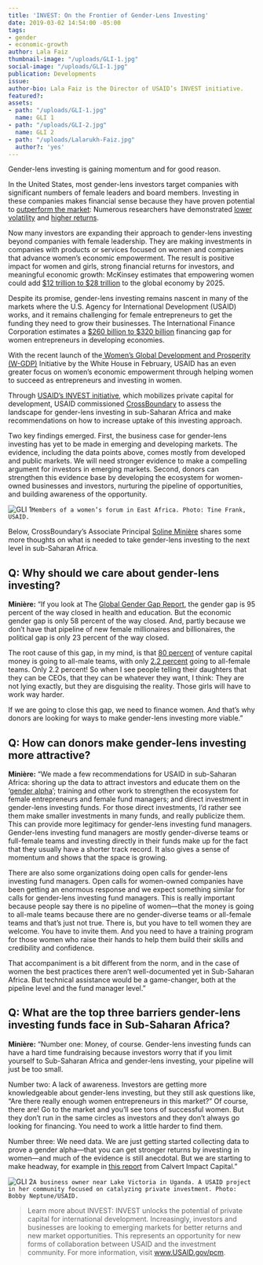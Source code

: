 ```yaml
---
title: 'INVEST: On the Frontier of Gender-Lens Investing'
date: 2019-03-02 14:54:00 -05:00
tags:
- gender
- economic-growth
author: Lala Faiz
thumbnail-image: "/uploads/GLI-1.jpg"
social-image: "/uploads/GLI-1.jpg"
publication: Developments
issue: 
author-bio: Lala Faiz is the Director of USAID’s INVEST initiative.
featured?: 
assets:
- path: "/uploads/GLI-1.jpg"
  name: GLI 1
- path: "/uploads/GLI-2.jpg"
  name: GLI 2
- path: "/uploads/Lalarukh-Faiz.jpg"
  author?: 'yes'
---
```


Gender-lens investing is gaining momentum and for good reason.

In the United States, most gender-lens investors target companies with significant numbers of female leaders and board members. Investing in these companies makes financial sense because they have proven potential to [outperform the market](https://www.credit-suisse.com/corporate/en/articles/news-and-expertise/higher-returns-with-women-in-decision-making-positions-201610.html): Numerous researchers have demonstrated [lower volatility](http://english.ckgsb.edu.cn/sites/default/files/files/Board%20Diversity_20160201.pdf) and [higher returns](https://www.imf.org/external/pubs/ft/wp/2016/wp1650.pdf). 





 
Now many investors are expanding their approach to gender-lens investing beyond companies with female leadership. They are making investments in companies with products or services focused on women and companies that advance women’s economic empowerment. The result is positive impact for women and girls, strong financial returns for investors, and meaningful economic growth: McKinsey estimates that empowering women could add [$12 trillion to $28 trillion](https://www.mckinsey.com/featured-insights/employment-and-growth/how-advancing-womens-equality-can-add-12-trillion-to-global-growth) to the global economy by 2025.

Despite its promise, gender-lens investing remains nascent in many of the markets where the U.S. Agency for International Development (USAID) works, and it remains challenging for female entrepreneurs to get the funding they need to grow their businesses. The International Finance Corporation estimates a [$260 billion to $320 billion](https://www.ifc.org/wps/wcm/connect/4d6e6400416896c09494b79e78015671/Closing+the+Credit+Gap+Report-FinalLatest.pdf?MOD=AJPERES) financing gap for women entrepreneurs in developing economies.

With the recent launch of the[ Women’s Global Development and Prosperity (W-GDP)](https://www.whitehouse.gov/wgdp/) Initiative by the White House in February, USAID has an even greater focus on women’s economic empowerment through helping women to succeed as entrepreneurs and investing in women. 
 
Through [USAID’s INVEST initiative](https://www.dai.com/our-work/projects/worldwide-the-invest-project), which mobilizes private capital for development, USAID commissioned [CrossBoundary](https://www.crossboundary.com/) to assess the landscape for gender-lens investing in sub-Saharan Africa and make recommendations on how to increase uptake of this investing approach.
 
Two key findings emerged. First, the business case for gender-lens investing has yet to be made in emerging and developing markets. The evidence, including the data points above, comes mostly from developed and public markets. We will need stronger evidence to make a compelling argument for investors in emerging markets. Second, donors can strengthen this evidence base by developing the ecosystem for women-owned businesses and investors, nurturing the pipeline of opportunities, and building awareness of the opportunity.

![GLI 1](/uploads/GLI-1.jpg)`Members of a women’s forum in East Africa. Photo: Tine Frank, USAID.`
 
Below, CrossBoundary’s Associate Principal [Soline Minière](https://www.linkedin.com/in/solineminiere/?locale=en_US) shares some more thoughts on what is needed to take gender-lens investing to the next level in sub-Saharan Africa.
 
## Q: Why should we care about gender-lens investing?

**Minière:** “If you look at The [Global Gender Gap Report](http://www3.weforum.org/docs/WEF_GGGR_2017.pdf), the gender gap is 95 percent of the way closed in health and education. But the economic gender gap is only 58 percent of the way closed. And, partly because we don’t have that pipeline of new female millionaires and billionaires, the political gap is only 23 percent of the way closed. 
 
The root cause of this gap, in my mind, is that [80 percent](http://fortune.com/2018/01/31/female-founders-venture-capital-2017/) of venture capital money is going to all-male teams, with only [2.2 percent](http://fortune.com/2018/01/31/female-founders-venture-capital-2017/) going to all-female teams. Only 2.2 percent! So when I see people telling their daughters that they can be CEOs, that they can be whatever they want, I think: They are not lying exactly, but they are disguising the reality. Those girls will have to work way harder.
 
If we are going to close this gap, we need to finance women. And that’s why donors are looking for ways to make gender-lens investing more viable.”
 
## Q: How can donors make gender-lens investing more attractive?

**Minière:** “We made a few recommendations for USAID in sub-Saharan Africa: shoring up the data to attract investors and educate them on the ‘[gender alpha](https://impactalpha.com/year-in-review-the-gender-alpha/)’; training and other work to strengthen the ecosystem for female entrepreneurs and female fund managers; and direct investment in gender-lens investing funds. For those direct investments, I’d rather see them make smaller investments in many funds, and really publicize them. This can provide more legitimacy for gender-lens investing fund managers. Gender-lens investing fund managers are mostly gender-diverse teams or full-female teams and investing directly in their funds make up for the fact that they usually have a shorter track record. It also gives a sense of momentum and shows that the space is growing.
 
There are also some organizations doing open calls for gender-lens investing fund managers. Open calls for women-owned companies have been getting an enormous response and we expect something similar for calls for gender-lens investing fund managers. This is really important because people say there is no pipeline of women—that the money is going to all-male teams because there are no gender-diverse teams or all-female teams and that’s just not true. There is, but you have to tell women they are welcome. You have to invite them. And you need to have a training program for those women who raise their hands to help them build their skills and credibility and confidence.
 
That accompaniment is a bit different from the norm, and in the case of women the best practices there aren’t well-documented yet in Sub-Saharan Africa. But technical assistance would be a game-changer, both at the pipeline level and the fund manager level.”
 
## Q: What are the top three barriers gender-lens investing funds face in Sub-Saharan Africa?

**Minière:** “Number one: Money, of course. Gender-lens investing funds can have a hard time fundraising because investors worry that if you limit yourself to Sub-Saharan Africa and gender-lens investing, your pipeline will just be too small.
 
Number two: A lack of awareness. Investors are getting more knowledgeable about gender-lens investing, but they still ask questions like, “Are there really enough women entrepreneurs in this market?” Of course, there are! Go to the market and you’ll see tons of successful women. But they don’t run in the same circles as investors and they don’t always go looking for financing. You need to work a little harder to find them.
 
Number three: We need data. We are just getting started collecting data to prove a gender alpha—that you can get stronger returns by investing in women—and much of the evidence is still anecdotal. But we are starting to make headway, for example in [this report](https://www.calvertimpactcapital.org/insights/gender-report) from Calvert Impact Capital.”

![GLI 2](/uploads/GLI-2.jpg)`A business owner near Lake Victoria in Uganda. A USAID project in her community focused on catalyzing private investment. Photo: Bobby Neptune/USAID.`
 
> Learn more about INVEST:
INVEST unlocks the potential of private capital for international development. Increasingly, investors and businesses are looking to emerging markets for better returns and new market opportunities. This represents an opportunity for new forms of collaboration between USAID and the investment community. For more information, visit www.USAID.gov/pcm.